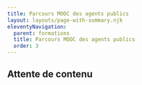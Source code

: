 ```yaml
---
title: Parcours MOOC des agents publics
layout: layouts/page-with-summary.njk
eleventyNavigation:
  parent: formations
  title: Parcours MOOC des agents publics
  order: 3
---
```

## Attente de contenu

